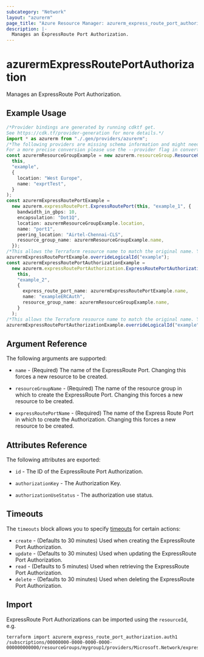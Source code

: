 ```yaml
---
subcategory: "Network"
layout: "azurerm"
page_title: "Azure Resource Manager: azurerm_express_route_port_authorization"
description: |-
  Manages an ExpressRoute Port Authorization.
---
```


# azurermExpressRoutePortAuthorization

Manages an ExpressRoute Port Authorization.

## Example Usage

```typescript
/*Provider bindings are generated by running cdktf get.
See https://cdk.tf/provider-generation for more details.*/
import * as azurerm from "./.gen/providers/azurerm";
/*The following providers are missing schema information and might need manual adjustments to synthesize correctly: azurerm.
For a more precise conversion please use the --provider flag in convert.*/
const azurermResourceGroupExample = new azurerm.resourceGroup.ResourceGroup(
  this,
  "example",
  {
    location: "West Europe",
    name: "exprtTest",
  }
);
const azurermExpressRoutePortExample =
  new azurerm.expressRoutePort.ExpressRoutePort(this, "example_1", {
    bandwidth_in_gbps: 10,
    encapsulation: "Dot1Q",
    location: azurermResourceGroupExample.location,
    name: "port1",
    peering_location: "Airtel-Chennai-CLS",
    resource_group_name: azurermResourceGroupExample.name,
  });
/*This allows the Terraform resource name to match the original name. You can remove the call if you don't need them to match.*/
azurermExpressRoutePortExample.overrideLogicalId("example");
const azurermExpressRoutePortAuthorizationExample =
  new azurerm.expressRoutePortAuthorization.ExpressRoutePortAuthorization(
    this,
    "example_2",
    {
      express_route_port_name: azurermExpressRoutePortExample.name,
      name: "exampleERCAuth",
      resource_group_name: azurermResourceGroupExample.name,
    }
  );
/*This allows the Terraform resource name to match the original name. You can remove the call if you don't need them to match.*/
azurermExpressRoutePortAuthorizationExample.overrideLogicalId("example");

```

## Argument Reference

The following arguments are supported:

*   `name` - (Required) The name of the ExpressRoute Port. Changing this forces a new resource to be created.

*   `resourceGroupName` - (Required) The name of the resource group in which to create the ExpressRoute Port. Changing this forces a new resource to be created.

*   `expressRoutePortName` - (Required) The name of the Express Route Port in which to create the Authorization. Changing this forces a new resource to be created.

## Attributes Reference

The following attributes are exported:

*   `id` - The ID of the ExpressRoute Port Authorization.

*   `authorizationKey` - The Authorization Key.

*   `authorizationUseStatus` - The authorization use status.

## Timeouts

The `timeouts` block allows you to specify [timeouts](https://www.terraform.io/language/resources/syntax#operation-timeouts) for certain actions:

* `create` - (Defaults to 30 minutes) Used when creating the ExpressRoute Port Authorization.
* `update` - (Defaults to 30 minutes) Used when updating the ExpressRoute Port Authorization.
* `read` - (Defaults to 5 minutes) Used when retrieving the ExpressRoute Port Authorization.
* `delete` - (Defaults to 30 minutes) Used when deleting the ExpressRoute Port Authorization.

## Import

ExpressRoute Port Authorizations can be imported using the `resourceId`, e.g.

```console
terraform import azurerm_express_route_port_authorization.auth1 /subscriptions/00000000-0000-0000-0000-000000000000/resourceGroups/mygroup1/providers/Microsoft.Network/expressRoutePorts/myExpressPort/authorizations/auth1
```
